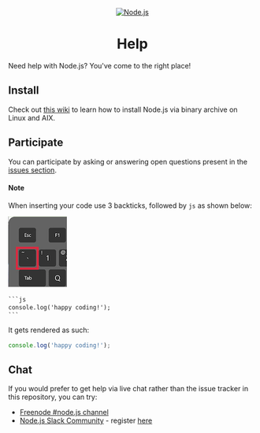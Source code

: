 <p align="center">
  <a href="https://nodejs.org/">
    <img
      alt="Node.js"
      src="https://developers.redhat.com/blog/wp-content/uploads/2020/05/nodejs-new-pantone-black.png"
      width="400"
    />
  </a>
  <h1 align="center">Help</h1>
</p>

Need help with Node.js? You've come to the right place!

## Install

Check out [this wiki](https://github.com/nodejs/help/wiki/Installation)
to learn how to install Node.js via binary archive on Linux and AIX.

## Participate

You can participate by asking or answering open questions present
in the [issues section](https://github.com/nodejs/help/issues).

#### Note

When inserting your code use 3 backticks, followed by `js` as shown below:

![node-js](assets/backtick.png)

````
```js
console.log('happy coding!');
```
````

It gets rendered as such:
```js
console.log('happy coding!');
```

## Chat

If you would prefer to get help via live chat rather than the issue tracker
in this repository, you can try:

* [Freenode #node.js channel](https://webchat.freenode.net/?channels=node.js&uio=d4)
* [Node.js Slack Community](https://node-js.slack.com/) - register [here](http://www.nodeslackers.com/)
